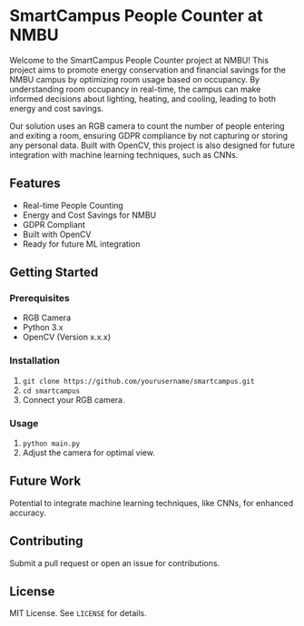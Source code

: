 # SmartCampus People Counter at NMBU

Welcome to the SmartCampus People Counter project at NMBU! This project aims to promote energy conservation and financial savings for the NMBU campus by optimizing room usage based on occupancy. By understanding room occupancy in real-time, the campus can make informed decisions about lighting, heating, and cooling, leading to both energy and cost savings.

Our solution uses an RGB camera to count the number of people entering and exiting a room, ensuring GDPR compliance by not capturing or storing any personal data. Built with OpenCV, this project is also designed for future integration with machine learning techniques, such as CNNs.

## Features
- Real-time People Counting
- Energy and Cost Savings for NMBU
- GDPR Compliant
- Built with OpenCV
- Ready for future ML integration

## Getting Started

### Prerequisites
- RGB Camera
- Python 3.x
- OpenCV (Version x.x.x)

### Installation
1. `git clone https://github.com/yourusername/smartcampus.git`
2. `cd smartcampus`
3. Connect your RGB camera.

### Usage
1. `python main.py`
2. Adjust the camera for optimal view.

## Future Work
Potential to integrate machine learning techniques, like CNNs, for enhanced accuracy.

## Contributing
Submit a pull request or open an issue for contributions.

## License
MIT License. See `LICENSE` for details.
